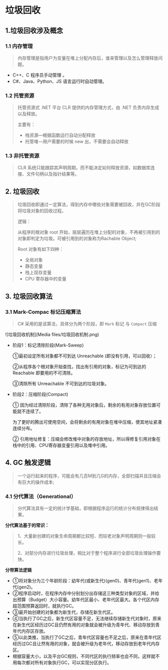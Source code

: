# 垃圾回收

## 1.垃圾回收涉及概念

### 1.1 内存管理

> 内存管理是指用户为变量在堆上分配内存后，谁来管理以及怎么管理释放问题。

* C++、C 程序员手动管理  。
* C#、Java、Python、JS 语言运行时自动管理。

### 1.2 托管资源

> 托管资源式 .NET 平台 CLR 提供的内存管理方式，由 .NET 负责内存生成以及释放。
>
> 主要有：
>
> * 栈资源—根据函数运行自动分配释放
> * 托管堆—用户需要的时候 new 出，不需要会自动释放

### 1.3 非托管资源

> CLR 系统只能跟踪其声明周期，而不能决定如何释放资源，如数据库连接、文件句柄以及指针结果等。

## 2. 垃圾回收

> 垃圾回收即通过一定算法，得到内存中哪些对象需要被回收，并在GC阶段将垃圾对象的回收过程。
>
> 逻辑：
>
> 从程序的根对象 root 开始，层层遍历在堆上分配的对象，不再被引用到的对象即判定为垃圾。可被引用到的对象称为Rachable Object;
>
> Root 对象有如下四种：
>
> * 全局对象
> * 静态变量
> * 栈上现存变量
> * CPU 寄存器中的变量

## 3. 垃圾回收算法

### 3.1 Mark-Compac 标记压缩算法

> C# 采用的是该算法，具体分为两个阶段，即 `Mark` 标记 与 `Compact` 压缩

![垃圾回收机制](Media files/垃圾回收机制.png)

* 阶段1：标记清除阶段(Mark-Sweep)

    ①最初设定所有对象都不可到达 Unreachable (即没有引用，可以回收）；

    ②从程序各个根对象开始查找，找出有引用的对象，标记为可到达的 Reachable 即要用的不可清除。

    ③清除所有 Unreachable 不可到达的垃圾对象。

* 阶段2：压缩阶段(Compact)

    ① 因为经过清除阶段，清除了各种无用对象后，剩余的有用对象存放位置可能就不连续了。

    为了更好的腾出可使用空间，会将剩余的有用对象在堆中压缩，使其地址紧凑连续分布。

    ② 引用地址修复：压缩会修改堆中对象的存放地址，所以得修复引用对象在栈中的引用、CPU寄存器变量引用以及堆中引用。

## 4. GC 触发逻辑

> 一个运行起来的程序，可能会有几百M到几G的内存，全部扫描并且压缩会有巨大的操作成本;

### 4.1 分代算法（Generational）

> 分代算法具有一定的统计学基础，即根据程序运行的统计分布规律得出结果。

**分代算法基于的常识：**

> 1、大量新创建的对象生命周期都比较短、而较老对象声明周期则一般较长。
>
> 2、对部分内存进行垃圾处理，相比对于整个程序进行全部垃圾处理操作要快。

**分带算法逻辑**

* ①将对象分为三个年龄阶段：幼年代(或新生代)(gen0)、青年代(gen1)、老年代(gen2)。
* ②程序启动时，在程序内存中分别划分出存储这三种类型对象的区域，并给出预算（Budget）大小容量。幼年代区最小、老年代区最大。各个代区内存超范围预算返回时，就执行GC。
* ③最开始创建的对象都为新生代，存储在新生代区。
* ④当执行了GC之后，新生代区容量不足，无法继续存储新生代对象时，原来在新生代区经历过GC且仍然有用的对象就会被升级为青年代、移动存放到青年代内存区存放。
* ⑤以此类推，当执行了GC之后，青年代区容量也不足之后，原来在青年代区经历过GC且让然有用的对象，就会被升级为老年代，移动存放到老年代内存区。
* 根据容量大小，以及平台GC规则，不同代区的执行频率也会不同，这样就不用每次都对所有对象执行GC，可以实现分区执行。